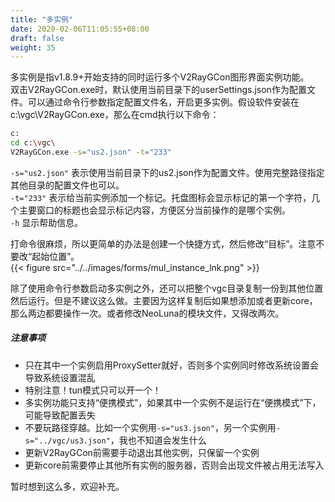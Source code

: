 ```yaml
---
title: "多实例"
date: 2020-02-06T11:05:55+08:00
draft: false
weight: 35
---
```


多实例是指v1.8.9+开始支持的同时运行多个V2RayGCon图形界面实例功能。  
双击V2RayGCon.exe时，默认使用当前目录下的userSettings.json作为配置文件。可以通过命令行参数指定配置文件名，开启更多实例。假设软件安装在c:\vgc\V2RayGCon.exe，那么在cmd执行以下命令：
```bash
c:
cd c:\vgc\
V2RayGCon.exe -s="us2.json" -t="233"
```
`-s="us2.json"` 表示使用当前目录下的us2.json作为配置文件。使用完整路径指定其他目录的配置文件也可以。  
`-t="233"` 表示给当前实例添加一个标记。托盘图标会显示标记的第一个字符，几个主要窗口的标题也会显示标记内容，方便区分当前操作的是哪个实例。  
`-h` 显示帮助信息。  
  
打命令很麻烦，所以更简单的办法是创建一个快捷方式，然后修改“目标”。注意不要改“起始位置”。  
{{< figure src="../../images/forms/mul_instance_lnk.png" >}}  


除了使用命令行参数启动多实例之外，还可以把整个vgc目录复制一份到其他位置然后运行。但是不建议这么做。主要因为这样复制后如果想添加或者更新core，那么两边都要操作一次。或者修改NeoLuna的模块文件，又得改两次。  

##### 注意事项
 * 只在其中一个实例启用ProxySetter就好，否则多个实例同时修改系统设置会导致系统设置混乱
 * 特别注意！tun模式只可以开一个！
 * 多实例功能只支持“便携模式”，如果其中一个实例不是运行在“便携模式”下，可能导致配置丢失
 * 不要玩路径穿越。比如一个实例用`-s="us3.json"`，另一个实例用`-s="../vgc/us3.json"`，我也不知道会发生什么
 * 更新V2RayGCon前需要手动退出其他实例，只保留一个实例
 * 更新core前需要停止其他所有实例的服务器，否则会出现文件被占用无法写入

暂时想到这么多，欢迎补充。  